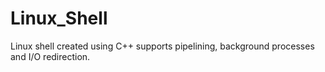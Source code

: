 # Linux_Shell
Linux shell created using C++ supports pipelining, background processes and I/O redirection.
